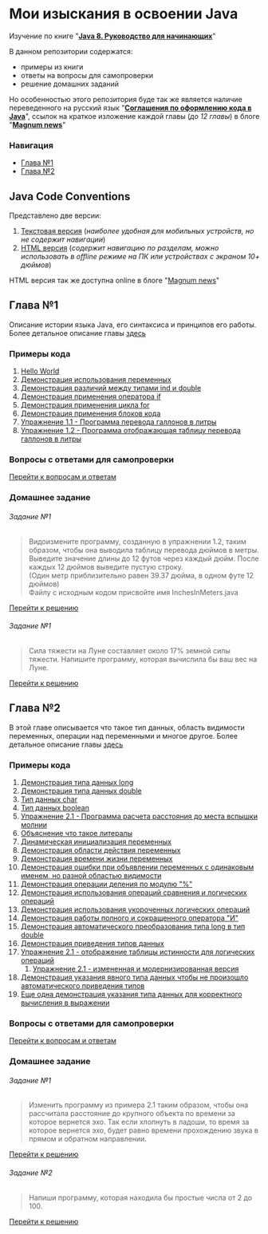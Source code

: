 # Мои изыскания в освоении Java
Изучение по книге "[**Java 8. Руководство для начинающих**](https://diamail.com.ua/bookout/6506.html
                                                            "Нажмите что-бы открыть")"

В данном репозитории содержатся:
* примеры из книги
* ответы на вопросы для самопроверки
* решение домашних заданий

Но особенностью этого репозитория буде так же является наличие переведенного на русский язык
"[**Соглашения по оформлению кода в Java**](#java-code-conventions)", ссылок на краткое изложение каждой главы (_до 12 главы_) в блоге "[**Magnum news**](https://www.magnumblog.space/java/ "Краткое изложение глав о Java в блоге Magnum news")"

### Навигация
* [Глава №1](#Глава-1)
* [Глава №2](#Глава-2)

## Java Code Conventions
Представлено две версии:
1. [Текстовая версия](/Java_Code_Conventions_translate "Нажмите что-бы открыть")
   (_наиболее удобная для мобильных устройств, но не содержит навигации_)
2. [HTML версия](https://github.com/Magnumv44/learning_java/blob/master/java_code_conventions.html "Нажмите что-бы открыть")
   (_содержит навигацию по разделам, можно использовать в offline режиме на ПК или устройствах с экраном 10+ дюймов_)

HTML версия так же доступна online в блоге "[Magnum news](https://www.magnumblog.space/java/translating-java-code-conventions
                                                          "Соглашения по оформлению кода Java в блоге Magnum news")"

## Глава №1
Описание истории языка Java, его синтаксиса и принципов его работы.
Более детальное описание главы [здесь](https://www.magnumblog.space/java/chapter-number-1-java-basics
                                       "Основы Языка Java - нажмите что-бы перейти к чтению.")

### Примеры кода
1. [Hello World](/book/chapter1/FirstProgram/Example.java "Нажмите что-бы открыть")
2. [Демонстрация использования переменных](/book/chapter1/TwoProgram/Example2.java "Нажмите что-бы открыть")
3. [Демонстрация различий между типами ind и double](/book/chapter1/ThridProgram/Example3.java "Нажмите что-бы открыть")
4. [Демонстрация применения оператора if](/book/chapter1/FourProgram/IfDemo.java "Нажмите что-бы открыть")
5. [Демонстрация применения цикла for](/book/chapter1/FiveProgram/ForDemo.java "Нажмите что-бы открыть")
6. [Демонстрация применения блоков кода](/book/chapter1/SixProgram/BlockDemo.java "Нажмите что-бы открыть")
7. [Упражнение 1.1 - Программа перевода галлонов в литры](/book/chapter1/Exercise1_1/GalToLit.java "Нажмите что-бы открыть")
8. [Упражнение 1.2 - Программа отображающая таблицу перевода галлонов в литры](/book/chapter1/Exercise1_2/GalToLitTable.java
                                                                               "Нажмите что-бы открыть")

### Вопросы с ответами для самопроверки
[Перейти к вопросам и ответам](/book/chapter1/answers_on_questions.md "Нажмите что-бы открыть")

### Домашнее задание

###### Задание №1

> Видоизмените программу, созданную в упражнении 1.2, таким образом, чтобы она выводила таблицу перевода дюймов в метры.<br />
Выведите значение длины до 12 футов через каждый дюйм. После каждых 12 дюймов выведите пустую строку.<br />
(Один метр приблизительно равен 39.37 дюйма, в одном футе 12 дюймов)<br />
Файлу с исходным кодом присвойте имя InchesInMeters.java

[Перейти к решению](/book/chapter1/HomeWork/InchesInMeters.java "Нажмите что-бы открыть")

###### Задание №1

> Сила тяжести на Луне составляет около 17% земной силы тяжести. Напишите программу, которая вычислила бы ваш вес на Луне.

[Перейти к решению](/book/chapter1/HomeWork/WeightOnTheMoon.java "Нажмите что-бы открыть")

## Глава №2
В этой главе описывается что такое тип данных, область видимости переменных, операции над переменными и многое другое.
Более детальное описание главы [здесь](https://www.magnumblog.space/java/chapter-number-2-introduction-to-data-types-and-operations-with-them
                                       "Введение в типы данных и операции с ними - нажмите что-бы перейти к чтению.")

### Примеры кода
1. [Демонстрация типа данных long](/book/chapter2/long/Inches.java "Нажмите что-бы открыть")
2. [Демонстрация типа данных double](/book/chapter2/double/Hypot.java "Нажмите что-бы открыть")
3. [Тип данных char](/book/chapter2/char/CharArithDemo.java "Нажмите что-бы открыть")
4. [Тип данных boolean](/book/chapter2/boolean/BoolDemo.java "Нажмите что-бы открыть")
5. [Упражнение 2.1 - Программа расчета расстояния до места вспышки молнии](/book/chapter2/Exercise2_1/Sound.java
                                                                           "Нажмите что-бы открыть")
6. [Объяснение что такое литералы](/book/chapter2/StrDemo/StrDemo.java "Нажмите что-бы открыть")
7. [Динамическая инициализация переменных](/book/chapter2/DynInit/DynInit.java "Нажмите что-бы открыть")
8. [Демонстрация области действия переменных](/book/chapter2/ScopeDemo/ScopeDemo.java "Нажмите что-бы открыть")
10. [Демонстрация времени жизни переменных](/book/chapter2/VarInitDemo/VarInitDemo.java "Нажмите что-бы открыть")
11. [Демонстрация ошибки при объявлении переменных с одинаковым именем, но разной областью видимости](/book/chapter2/long/Inches.java 
                                                                                                      "Нажмите что-бы открыть")
12. [Демонстрация операции деления по модулю "%"](/book/chapter2/ModDemo/ModDemo.java "Нажмите что-бы открыть")
13. [Демонстрация использования операций сравнения и логических операций](/book/chapter2/RelLogOps/RelLogOps.java
                                                                          "Нажмите что-бы открыть")
14. [Демонстрация использования укороченных логических операций](/book/chapter2/SCops/SCops.java "Нажмите что-бы открыть")
15. [Демонстрация работы полного и сокращенного оператора "И"](/book/chapter2/SideEffects/SideEffects.java "Нажмите что-бы открыть")
16. [Демонстрация автоматического преобразования типа long в тип double](/book/chapter2/LtoD/LtoD.java "Нажмите что-бы открыть")
17. [Демонстрация приведения типов данных](/book/chapter2/CastDemo/CastDemo.java "Нажмите что-бы открыть")
18. [Упражнение 2.1 - отображение таблицы истинности для логических операций](/book/chapter2/Exercise2_2/LogicalOpTable.java "Нажмите что-бы открыть")
    1. [Упражнение 2.1 - измененная и модернизированная версия](/book/chapter2/Exercise2_2/LogicalOpTableHome.java "Нажмите что-бы открыть")
19. [Демонстрация указания явного типа данных чтобы не произошло автоматического приведения типов](/book/chapter2/PromDemo/PromDemo.java
                                                                                                     "Нажмите что-бы открыть")
20. [Еще одна демонстрация указания типа данных для корректного вычисления в выражении](/book/chapter2/UseCast/UseCast.java "Нажмите что-бы открыть")

### Вопросы с ответами для самопроверки
[Перейти к вопросам и ответам](/book/chapter2/answers_on_questions.md "Нажмите что-бы открыть")

### Домашнее задание

###### Задание №1

> Изменить программу из примера 2.1 таким образом, чтобы она рассчитала расстояние до крупного объекта по времени за которое вернется эхо.
Так если хлопнуть в ладоши, то время за которое вернется эхо, будет равно времени прохождению звука в прямом и обратном направлении.

[Перейти к решению](/book/chapter2/HomeWork/Echo.java "Нажмите что-бы открыть")

###### Задание №2

> Напиши программу, которая находила бы простые числа от 2 до 100.

[Перейти к решению](/book/chapter2/HomeWork/PrimeNumber.java "Нажмите что-бы открыть")
